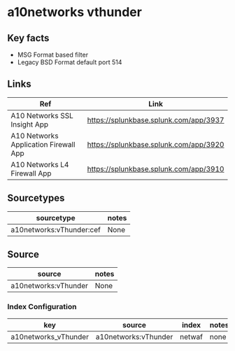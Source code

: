 # a10networks vthunder

## Key facts

* MSG Format based filter
* Legacy BSD Format default port 514

## Links

| Ref                                   | Link                                                                             |
|---------------------------------------|----------------------------------------------------------------------------------|
| A10 Networks SSL Insight App          | <https://splunkbase.splunk.com/app/3937>                                         |
| A10 Networks Application Firewall App | <https://splunkbase.splunk.com/app/3920>                                         |
| A10 Networks L4 Firewall App          | <https://splunkbase.splunk.com/app/3910>                                         |


## Sourcetypes

| sourcetype               | notes                                                                                         |
|--------------------------|-----------------------------------------------------------------------------------------------|
| a10networks:vThunder:cef | None                                                                                          |

## Source

| source               | notes                                                                                             |
|----------------------|---------------------------------------------------------------------------------------------------|
| a10networks:vThunder | None                                                                                              |

### Index Configuration

| key                | source              | index          | notes          |
|--------------------|---------------------|----------------|----------------|
|a10networks_vThunder| a10networks:vThunder| netwaf         | none           |
